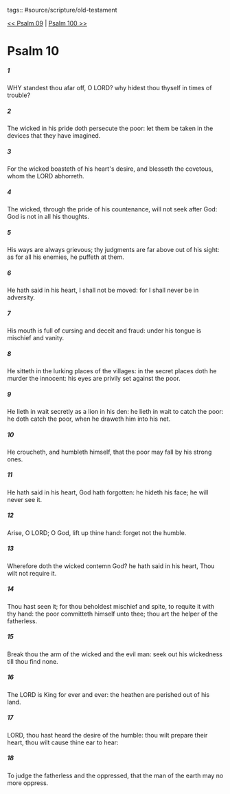 tags:: #source/scripture/old-testament

[<< Psalm 09](source/scripture/old-testament/19_Psalms/Psalm_09.md) | [Psalm 100 >>](source/scripture/old-testament/19_Psalms/Psalm_100.md)

# Psalm 10

##### 1

WHY standest thou afar off, O LORD? why hidest thou thyself in times of trouble?

##### 2

The wicked in his pride doth persecute the poor: let them be taken in the devices that they have imagined.

##### 3

For the wicked boasteth of his heart's desire, and blesseth the covetous, whom the LORD abhorreth.

##### 4

The wicked, through the pride of his countenance, will not seek after God: God is not in all his thoughts.

##### 5

His ways are always grievous; thy judgments are far above out of his sight: as for all his enemies, he puffeth at them.

##### 6

He hath said in his heart, I shall not be moved: for I shall never be in adversity.

##### 7

His mouth is full of cursing and deceit and fraud: under his tongue is mischief and vanity.

##### 8

He sitteth in the lurking places of the villages: in the secret places doth he murder the innocent: his eyes are privily set against the poor.

##### 9

He lieth in wait secretly as a lion in his den: he lieth in wait to catch the poor: he doth catch the poor, when he draweth him into his net.

##### 10

He croucheth, and humbleth himself, that the poor may fall by his strong ones.

##### 11

He hath said in his heart, God hath forgotten: he hideth his face; he will never see it.

##### 12

Arise, O LORD; O God, lift up thine hand: forget not the humble.

##### 13

Wherefore doth the wicked contemn God? he hath said in his heart, Thou wilt not require it.

##### 14

Thou hast seen it; for thou beholdest mischief and spite, to requite it with thy hand: the poor committeth himself unto thee; thou art the helper of the fatherless.

##### 15

Break thou the arm of the wicked and the evil man: seek out his wickedness till thou find none.

##### 16

The LORD is King for ever and ever: the heathen are perished out of his land.

##### 17

LORD, thou hast heard the desire of the humble: thou wilt prepare their heart, thou wilt cause thine ear to hear:

##### 18

To judge the fatherless and the oppressed, that the man of the earth may no more oppress.
